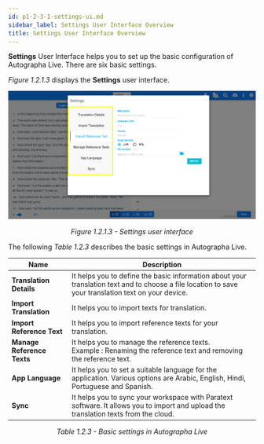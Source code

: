 ```yaml
---
id: p1-2-3-1-settings-ui.md
sidebar_label: Settings User Interface Overview
title: Settings User Interface Overview
---
```



**Settings** User Interface helps you to set up the basic configuration of Autographa Live. There are six basic settings.

*Figure 1.2.1.3* displays the **Settings** user interface.

![alt text](../../../../../../static/AutographaLiveImages/Getting_Started/settings-ui-fig-1.2.1.3.jpg 'Settings user interface')
<div align="center"style="font-style: italic;"
>Figure 1.2.1.3 - Settings user interface</div>

The following _Table 1.2.3_ describes the basic settings in Autographa Live.

| Name                       | Description                                                                                                                                          |
| -------------------------- | ---------------------------------------------------------------------------------------------------------------------------------------------------- |
| **Translation Details**    | It helps you to define the basic information about your translation text and to choose a file location to save your translation text on your device. |
| **Import Translation**     | It helps you to import texts for translation.                                                                                                        |
| **Import Reference Text**  | It helps you to import reference texts for your translation.                                                                                         |
| **Manage Reference Texts** | It helps you to manage the reference texts. <br/> Example : Renaming the reference text and removing the reference text.                             |
| **App Language**           | It helps you to set a suitable language for the application. Various options are Arabic, English, Hindi, Portuguese and Spanish.                     |
| **Sync**                   | It helps you to sync your workspace with Paratext software. It allows you to import and upload the translation texts from the cloud.                 |

<div align="center"style="font-style: italic;"
>Table 1.2.3 - Basic settings in Autographa Live</div>
